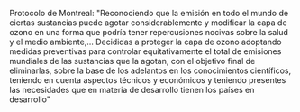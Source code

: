 Protocolo de Montreal: "Reconociendo que la emisión en todo el mundo de ciertas sustancias puede agotar considerablemente y modificar la capa de ozono en una forma que podría tener repercusiones nocivas sobre la salud y el medio ambiente,... Decididas a proteger la capa de ozono adoptando medidas preventivas para controlar equitativamente el total de emisiones mundiales de las sustancias que la agotan, con el objetivo final de eliminarlas, sobre la base de los adelantos en los conocimientos científicos, teniendo en cuenta aspectos técnicos y económicos y teniendo presentes las necesidades que en materia de desarrollo tienen los países en desarrollo"
